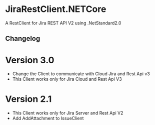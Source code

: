 # JiraRestClient.NETCore

A RestClient for Jira REST API V2 using .NetStandard2.0 

## Changelog

# Version 3.0

* Change the Client to communicate with Cloud Jira and Rest Api v3
* This Client works only for Jira Cloud and Rest Api V3

# Version 2.1

* This Client works only for Jira Server and Rest Api V2 
* Add AddAttachment to IssueClient